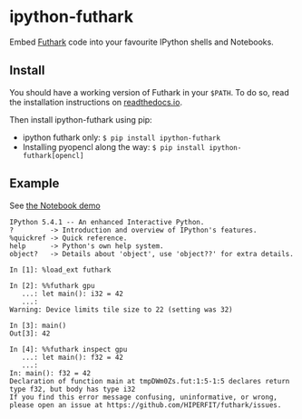 # ipython-futhark

Embed [Futhark](http://futhark-lang.org) code into your favourite IPython
shells and Notebooks.

## Install

You should have a working version of Futhark in your `$PATH`. To do so, read
the installation instructions on
[readthedocs.io](https://futhark.readthedocs.io/en/latest/installation.html).

Then install ipython-futhark using pip:

* ipython futhark only: `$ pip install ipython-futhark`
* Installing pyopencl along the way: `$ pip install ipython-futhark[opencl]`

## Example

See [the Notebook demo](http://nbviewer.jupyter.org/github/titouanc/ipython-futhark/blob/master/Demo.ipynb)

```ipython
IPython 5.4.1 -- An enhanced Interactive Python.
?         -> Introduction and overview of IPython's features.
%quickref -> Quick reference.
help      -> Python's own help system.
object?   -> Details about 'object', use 'object??' for extra details.

In [1]: %load_ext futhark

In [2]: %%futhark gpu
   ...: let main(): i32 = 42
   ...: 
Warning: Device limits tile size to 22 (setting was 32)

In [3]: main()
Out[3]: 42

In [4]: %%futhark inspect gpu
   ...: let main(): f32 = 42
   ...: 
In: main(): f32 = 42
Declaration of function main at tmpDWm0Zs.fut:1:5-1:5 declares return type f32, but body has type i32
If you find this error message confusing, uninformative, or wrong, please open an issue at https://github.com/HIPERFIT/futhark/issues.

```
